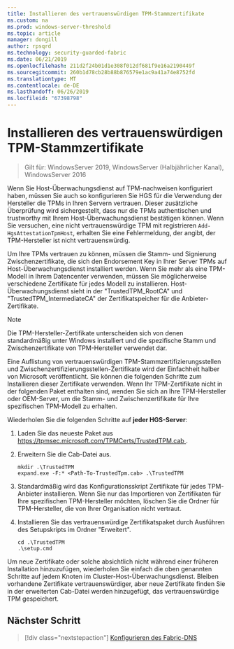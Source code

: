 ```yaml
---
title: Installieren des vertrauenswürdigen TPM-Stammzertifikate
ms.custom: na
ms.prod: windows-server-threshold
ms.topic: article
manager: dongill
author: rpsqrd
ms.technology: security-guarded-fabric
ms.date: 06/21/2019
ms.openlocfilehash: 211d2f24b01d1e308f012df681f9e16a2190449f
ms.sourcegitcommit: 260b1d78cb28b88b876579e1ac9a41a74e8752fd
ms.translationtype: MT
ms.contentlocale: de-DE
ms.lasthandoff: 06/26/2019
ms.locfileid: "67398798"
---
```

# <a name="install-trusted-tpm-root-certificates"></a>Installieren des vertrauenswürdigen TPM-Stammzertifikate

>Gilt für: WindowsServer 2019, WindowsServer (Halbjährlicher Kanal), WindowsServer 2016

Wenn Sie Host-Überwachungsdienst auf TPM-nachweisen konfiguriert haben, müssen Sie auch so konfigurieren Sie HGS für die Verwendung der Hersteller die TPMs in Ihren Servern vertrauen.
Dieser zusätzliche Überprüfung wird sichergestellt, dass nur die TPMs authentischen und trustworthy mit Ihrem Host-Überwachungsdienst bestätigen können.
Wenn Sie versuchen, eine nicht vertrauenswürdige TPM mit registrieren `Add-HgsAttestationTpmHost`, erhalten Sie eine Fehlermeldung, der angibt, der TPM-Hersteller ist nicht vertrauenswürdig.

Um Ihre TPMs vertrauen zu können, müssen die Stamm- und Signierung Zwischenzertifikate, die sich den Endorsement Key in Ihrer Server TPMs auf Host-Überwachungsdienst installiert werden.
Wenn Sie mehr als eine TPM-Modell in Ihrem Datencenter verwenden, müssen Sie möglicherweise verschiedene Zertifikate für jedes Modell zu installieren.
Host-Überwachungsdienst sieht in der "TrustedTPM_RootCA" und "TrustedTPM_IntermediateCA" der Zertifikatspeicher für die Anbieter-Zertifikate.

> [!NOTE]
> Die TPM-Hersteller-Zertifikate unterscheiden sich von denen standardmäßig unter Windows installiert und die spezifische Stamm und Zwischenzertifikate von TPM-Hersteller verwendet dar.

Eine Auflistung von vertrauenswürdigen TPM-Stammzertifizierungsstellen und Zwischenzertifizierungsstellen-Zertifikate wird der Einfachheit halber von Microsoft veröffentlicht.
Sie können die folgenden Schritte zum Installieren dieser Zertifikate verwenden.
Wenn Ihr TPM-Zertifikate nicht in der folgenden Paket enthalten sind, wenden Sie sich an Ihre TPM-Hersteller oder OEM-Server, um die Stamm- und Zwischenzertifikate für Ihre spezifischen TPM-Modell zu erhalten.

Wiederholen Sie die folgenden Schritte auf **jeder HGS-Server**:

1.  Laden Sie das neueste Paket aus [ https://tpmsec.microsoft.com/TPMCerts/TrustedTPM.cab ](https://tpmsec.microsoft.com/TPMCerts/TrustedTPM.cab).

2.  Erweitern Sie die Cab-Datei aus.

    ```
    mkdir .\TrustedTPM
    expand.exe -F:* <Path-To-TrustedTpm.cab> .\TrustedTPM
    ```

3.  Standardmäßig wird das Konfigurationsskript Zertifikate für jedes TPM-Anbieter installieren. Wenn Sie nur das Importieren von Zertifikaten für Ihre spezifischen TPM-Hersteller möchten, löschen Sie die Ordner für TPM-Hersteller, die von Ihrer Organisation nicht vertraut.

4.  Installieren Sie das vertrauenswürdige Zertifikatspaket durch Ausführen des Setupskripts im Ordner "Erweitert".

    ```
    cd .\TrustedTPM
    .\setup.cmd
    ```

Um neue Zertifikate oder solche absichtlich nicht während einer früheren Installation hinzuzufügen, wiederholen Sie einfach die oben genannten Schritte auf jedem Knoten im Cluster-Host-Überwachungsdienst.
Bleiben vorhandene Zertifikate vertrauenswürdiger, aber neue Zertifikate finden Sie in der erweiterten Cab-Datei werden hinzugefügt, das vertrauenswürdige TPM gespeichert.

## <a name="next-step"></a>Nächster Schritt

> [!div class="nextstepaction"]
> [Konfigurieren des Fabric-DNS](guarded-fabric-configuring-fabric-dns-tpm.md)



